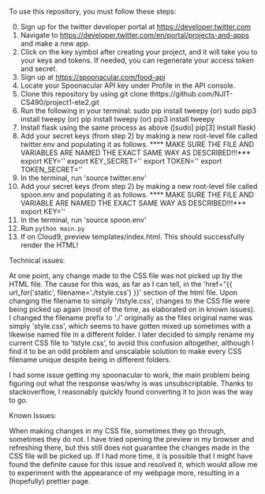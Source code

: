 To use this repository, you must follow these steps:

0.  Sign up for the twitter developer portal at https://developer.twitter.com
1.  Navigate to https://developer.twitter.com/en/portal/projects-and-apps and make a new app.
2.  Click on the key symbol after creating your project, and it will take you to your keys and tokens.
     If needed, you can regenerate your access token and secret.
3.  Sign up at https://spoonacular.com/food-api
4.  Locate your Spoonacular API key under Profile in the API console.
5.  Clone this repository by using git clone thttps://github.com/NJIT-CS490/project1-ete2.git
6.  Run the following in your terminal:
     sudo pip install tweepy
     (or) sudo pip3 install tweepy
     (or) pip install tweepy
     (or) pip3 install tweepy
7.  Install flask using the same process as above ([sudo] pip[3] install flask)
8.  Add your secret keys (from step 2) by making a new root-level file called twitter.env and populating it as follows.
     **** MAKE SURE THE FILE AND VARIABLES ARE NAMED THE EXACT SAME WAY AS DESCRIBED!!!***
     export KEY=''
     export KEY_SECRET=''
     export TOKEN=''
     export TOKEN_SECRET=''
9.  In the terminal, run 'source twitter.env'
10. Add your secret keys (from step 2) by making a new root-level file called spoon.env and populating it as follows.
    **** MAKE SURE THE FILE AND VARIABLE ARE NAMED THE EXACT SAME WAY AS DESCRIBED!!!***
    export KEY=''
11. In the terminal, run 'source spoon.env'
12. Run `python main.py`
13. If on Cloud9, preview templates/index.html. This should successfully render the HTML!




Technical issues:

At one point, any change made to the CSS file was not picked up by the HTML file. The cause for this was, as far as I can tell, in the 
'href="{{ url_for('static', filename='./tstyle.css') }}' section of the html file. Upon changing the filename to simply '/tstyle.css',
changes to the CSS file were being picked up again (most of the time, as elaborated on in known issues). I changed the filename prefix
to './' originally as the files original name was simply 'style.css', which seems to have gotten mixed up sometimes with a likewise named
file in a different folder. I later decided to simply rename my current CSS file to 'tstyle.css', to avoid this confusion altogether, 
although I find it to be an odd problem and unscalable solution to make every CSS filename unique despite being in different folders.


I had some issue getting my spoonacular to work, the main problem being figuring out what the response was/why is was unsubscriptable.
Thanks to stackoverflow, I reasonably quickly found converting it to json was the way to go.

Known Issues:

When making changes in my CSS file, sometimes they go through, sometimes they do not. I have tried opening the preview in my browser and refreshing there, but this still does not
guarantee the changes made in the CSS file will be picked up. If I had more time, it is possible that I might have found the definite cause for this issue and resolved it,
which would allow me to experiment with the appearance of my webpage more, resulting in a (hopefully) prettier page.